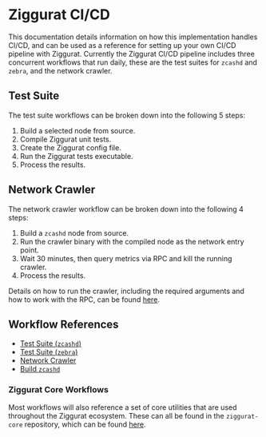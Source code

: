 # Ziggurat CI/CD

This documentation details information on how this implementation handles CI/CD, and can be used as a reference for setting up your own CI/CD pipeline with Ziggurat. Currently the Ziggurat CI/CD pipeline includes three concurrent workflows that run daily, these are the test suites for `zcashd` and `zebra`, and the network crawler.

## Test Suite

The test suite workflows can be broken down into the following 5 steps:
1. Build a selected node from source.
2. Compile Ziggurat unit tests.
3. Create the Ziggurat config file. 
4. Run the Ziggurat tests executable.
5. Process the results.

## Network Crawler

The network crawler workflow can be broken down into the following 4 steps:
1. Build a `zcashd` node from source.
2. Run the crawler binary with the compiled node as the network entry point.
3. Wait 30 minutes, then query metrics via RPC and kill the running crawler.
4. Process the results.

Details on how to run the crawler, including the required arguments and how to work with the RPC, can be found [here](../../src/tools/crawler/README.md).

## Workflow References

- [Test Suite (`zcashd`)](./zcashd-nightly.yml)
- [Test Suite (`zebra`)](./zebra.yml)
- [Network Crawler](./crawler.yml)
- [Build `zcashd`](./build-zcashd.yml)

### Ziggurat Core Workflows

Most workflows will also reference a set of core utilities that are used throughout the Ziggurat ecosystem. These can all be found in the `ziggurat-core` repository, which can be found [here](https://github.com/runziggurat/ziggurat-core/blob/main/.github/workflows/README.md).
